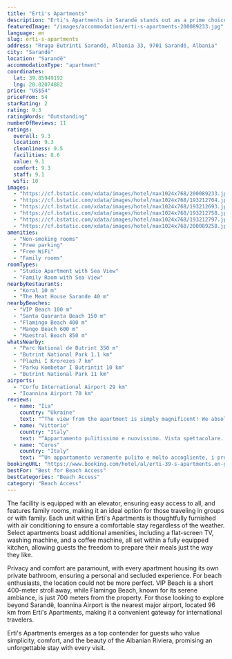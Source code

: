 ```yaml
---
title: "Erti's Apartments"
description: "Erti's Apartments in Sarandë stands out as a prime choice for travelers seeking comfort close to the crystal-clear waters of Santa Quaranta Beach, just a mere 300 meters away."
featuredImage: "/images/accommodation/erti-s-apartments-200089233.jpg"
language: en
slug: erti-s-apartments
address: "Rruga Butrinti Sarandë, Albania 33, 9701 Sarandë, Albania"
city: "Sarandë"
location: "Sarandë"
accommodationType: "apartment"
coordinates:
  lat: 39.85949192
  lng: 20.02074882
price: "US$54"
priceFrom: 54
starRating: 2
rating: 9.3
ratingWords: "Outstanding"
numberOfReviews: 11
ratings:
  overall: 9.3
  location: 9.3
  cleanliness: 9.5
  facilities: 8.6
  value: 9.1
  comfort: 9.3
  staff: 9.1
  wifi: 10
images:
  - "https://cf.bstatic.com/xdata/images/hotel/max1024x768/200089233.jpg?k=ce04d461559e6f05bdebfc5b65a3657a8d938439920044bf7249562d16a35ebd&o=&hp=1"
  - "https://cf.bstatic.com/xdata/images/hotel/max1024x768/193212704.jpg?k=b5aced52f092b8fbaeb7b50c7090439c4cb5b8cbdacd2e7b5c202fac7ab85cbd&o=&hp=1"
  - "https://cf.bstatic.com/xdata/images/hotel/max1024x768/193212693.jpg?k=1fe0fdb2e12994f534804a3e5204b79f337aee60000fe9bacada5b0f8bd7aff3&o=&hp=1"
  - "https://cf.bstatic.com/xdata/images/hotel/max1024x768/193212758.jpg?k=07df7f7386a58260ec1ba28a472f21c3621363552a604f7e179600f51b59ae75&o=&hp=1"
  - "https://cf.bstatic.com/xdata/images/hotel/max1024x768/193212797.jpg?k=734fe3070cde45a41d8b8cd975597268d1d1e512dfb20bf5499d6359304cd29e&o=&hp=1"
  - "https://cf.bstatic.com/xdata/images/hotel/max1024x768/200089258.jpg?k=307aca14f22f939a8a9a5c9b6d28ce2f2d8de09bee165f54a47415afa308172c&o=&hp=1"
amenities:
  - "Non-smoking rooms"
  - "Free parking"
  - "Free WiFi"
  - "Family rooms"
roomTypes:
  - "Studio Apartment with Sea View"
  - "Family Room with Sea View"
nearbyRestaurants:
  - "Koral 10 m"
  - "The Meat House Sarande 40 m"
nearbyBeaches:
  - "VIP Beach 100 m"
  - "Santa Quaranta Beach 150 m"
  - "Flamingo Beach 400 m"
  - "Mango Beach 600 m"
  - "Maestral Beach 850 m"
whatsNearby:
  - "Parc National de Butrint 350 m"
  - "Butrint National Park 1.1 km"
  - "Plazhi I Krorezes 7 km"
  - "Parku Kombetar I Butrintit 10 km"
  - "Butrint National Park 11 km"
airports:
  - "Corfu International Airport 29 km"
  - "Ioannina Airport 70 km"
reviews:
  - name: "Iia"
    country: "Ukraine"
    text: "“The view from the apartment is simply magnificent! We absolutely loved sitting on the balcony at sunset with wine, it was absolutely breathtaking. Thanks to the hostess, we enjoyed our stay!”"
  - name: "Vittorio"
    country: "Italy"
    text: "“Appartamento pulitissimo e nuovissimo. Vista spettacolare. Vicinissimo al centro e alla spiaggia... Titolare gentilissima e disponibile. Grazie. Ci ritornerò”"
  - name: "Curos"
    country: "Italy"
    text: "“Un appartamento veramente pulito e molto accogliente, i proprietari molto gentili e disponibili per qualsiasi cosa. Vista mozzafiato. Sono rimasta soddisfatta del soggiorno”"
bookingURL: "https://www.booking.com/hotel/al/erti-39-s-apartments.en-gb.html?aid=8035640"
bestFor: "Best for Beach Access"
bestCategories: "Beach Access"
category: "Beach Access"
---
```


The facility is equipped with an elevator, ensuring easy access to all, and features family rooms, making it an ideal option for those traveling in groups or with family. Each unit within Erti's Apartments is thoughtfully furnished with air conditioning to ensure a comfortable stay regardless of the weather. Select apartments boast additional amenities, including a flat-screen TV, washing machine, and a coffee machine, all set within a fully equipped kitchen, allowing guests the freedom to prepare their meals just the way they like.

Privacy and comfort are paramount, with every apartment housing its own private bathroom, ensuring a personal and secluded experience. For beach enthusiasts, the location could not be more perfect. VIP Beach is a short 400-meter stroll away, while Flamingo Beach, known for its serene ambiance, is just 700 meters from the property. For those looking to explore beyond Sarandë, Ioannina Airport is the nearest major airport, located 96 km from Erti's Apartments, making it a convenient gateway for international travelers.

Erti's Apartments emerges as a top contender for guests who value simplicity, comfort, and the beauty of the Albanian Riviera, promising an unforgettable stay with every visit.